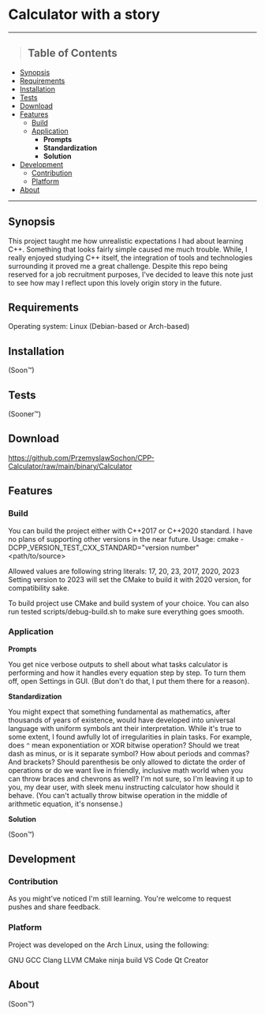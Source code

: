 # Calculator with a story

---
> ## Table of Contents

* [Synopsis](#Synopsis)
* [Requirements](#Requirements)
* [Installation](#Structure-of-a-readme)
* [Tests](#Tests)
* [Download](#Downloads)
* [Features](#Features)
  * [Build](#Build)
  * [Application](#Application)
      * <b>Prompts</b>
      * <b>Standardization</b>
      * <b>Solution</b>
* [Development](#Development)
  * [Contribution](#Contribution)
  * [Platform](#Platform) 
* [About](#About)

---


## Synopsis
This project taught me how unrealistic expectations I had about learning C++. Something that looks fairly simple caused me much trouble. While, I really enjoyed studying C++ itself, the integration of tools and technologies surrounding it proved me a great challenge.
Despite this repo being reserved for a job recruitment purposes, I've decided to leave this note just to see how may I reflect upon this lovely origin story in the future.

## Requirements

Operating system:
Linux (Debian-based or Arch-based)

## Installation

(Soon™)

## Tests

(Sooner™)

## Download

<a href="">https://github.com/PrzemyslawSochon/CPP-Calculator/raw/main/binary/Calculator</a>

## Features

### Build
You can build the project either with C++2017 or C++2020 standard. I have no plans of supporting other versions in the near future.
Usage: cmake -DCPP_VERSION_TEST_CXX_STANDARD="version number" <path/to/source>

Allowed values are following string literals: 17, 20, 23, 2017, 2020, 2023
Setting version to 2023 will set the CMake to build it with 2020 version, for compatibility sake.

To build project use CMake and build system of your choice.
You can also run tested scripts/debug-build.sh to make sure everything goes smooth.

### Application
<b>Prompts</b>

You get nice verbose outputs to shell about what tasks calculator is performing and how it handles every equation step by step. To turn them off, open Settings in GUI. (But don't do that, I put them there for a reason).

<b>Standardization</b>

You might expect that something fundamental as mathematics, after thousands of years of existence, would have developed into universal language with uniform symbols ant their interpretation. While it's true to some extent, I found awfully lot of irregularities in plain tasks. For example, does `^` mean exponentiation or XOR bitwise operation? Should we treat dash as minus, or is it separate symbol? How about periods and commas? And brackets? Should parenthesis be only allowed to dictate the order of operations or do we want live in friendly, inclusive math world when you can throw braces and chevrons as well?
I'm not sure, so I'm leaving it up to you, my dear user, with sleek menu instructing calculator how should it behave. (You can't actually throw bitwise operation in the middle of arithmetic equation, it's nonsense.)

<b>Solution</b>

(Soon™)

## Development

### Contribution

As you might've noticed I'm still learning. You're welcome to request pushes and share feedback.

### Platform

Project was developed on the Arch Linux, using the following:

GNU GCC
Clang LLVM
CMake
ninja build
VS Code
Qt Creator

## About

(Soon™)